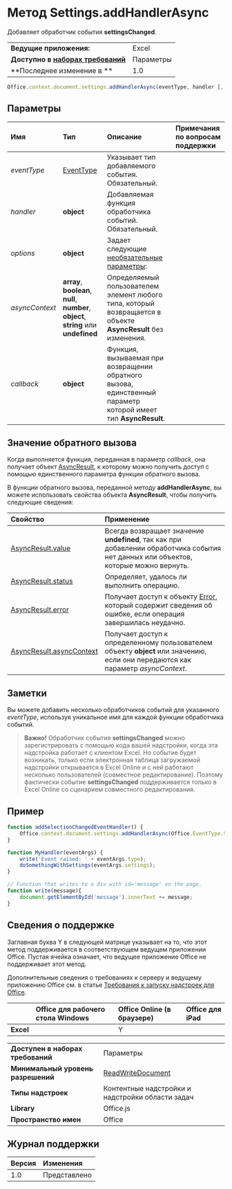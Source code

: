 

# Метод Settings.addHandlerAsync
Добавляет обработчик события **settingsChanged**.

|||
|:-----|:-----|
|**Ведущие приложения:**|Excel|
|**Доступно в [наборах требований](../../docs/overview/specify-office-hosts-and-api-requirements.md)**|Параметры|
|**Последнее изменение в **|1.0|

```js
Office.context.document.settings.addHandlerAsync(eventType, handler [, options], callback);
```


## Параметры



|**Имя**|**Тип**|**Описание**|**Примечания по вопросам поддержки**|
|:-----|:-----|:-----|:-----|
| _eventType_|[EventType](../../reference/shared/eventtype-enumeration.md)|Указывает тип добавляемого события. Обязательный.||
| _handler_|**object**|Добавляемая функция обработчика событий. Обязательный.||
| _options_|**object**|Задает следующие [необязательные параметры](../../docs/develop/asynchronous-programming-in-office-add-ins.md#passing-optional-parameters-to-asynchronous-methods):||
| _asyncContext_|**array**, **boolean**, **null**, **number**, **object**, **string** или **undefined**|Определяемый пользователем элемент любого типа, который возвращается в объекте **AsyncResult** без изменения.||
| _callback_|**object**|Функция, вызываемая при возвращении обратного вызова, единственный параметр которой имеет тип **AsyncResult**.||

## Значение обратного вызова

Когда выполняется функция, переданная в параметр _callback_, она получает объект [AsyncResult](../../reference/shared/asyncresult.md), к которому можно получить доступ с помощью единственного параметра функции обратного вызова.

В функции обратного вызова, переданной методу **addHandlerAsync**, вы можете использовать свойства объекта **AsyncResult**, чтобы получить следующие сведения:



|**Свойство**|**Применение**|
|:-----|:-----|
|[AsyncResult.value](../../reference/shared/asyncresult.value.md)|Всегда возвращает значение **undefined**, так как при добавлении обработчика события нет данных или объектов, которые можно вернуть.|
|[AsyncResult.status](../../reference/shared/asyncresult.status.md)|Определяет, удалось ли выполнить операцию.|
|[AsyncResult.error](../../reference/shared/asyncresult.error.md)|Получает доступ к объекту [Error](../../reference/shared/error.md), который содержит сведения об ошибке, если операция завершилась неудачно.|
|[AsyncResult.asyncContext](../../reference/shared/asyncresult.asynccontext.md)|Получает доступ к определенному пользователем объекту **object** или значению, если они передаются как параметр _asyncContext_.|

## Заметки

Вы можете добавить несколько обработчиков событий для указанного _eventType_, используя уникальное имя для каждой функции обработчика событий.


 >**Важно!** Обработчик события **settingsChanged** можно зарегистрировать с помощью кода вашей надстройки, когда эта надстройка работает с клиентом Excel. Но событие будет возникать, только если электронная таблица загружаемой надстройки открывается в Excel Online _и_ с ней работают несколько пользователей (совместное редактирование). Поэтому фактически событие **settingsChanged** поддерживается только в Excel Online со сценарием совместного редактирования.


## Пример




```js
function addSelectionChangedEventHandler() {
    Office.context.document.settings.addHandlerAsync(Office.EventType.SettingsChanged, MyHandler);
}

function MyHandler(eventArgs) {
    write('Event raised: ' + eventArgs.type);
    doSomethingWithSettings(eventArgs.settings);
}

// Function that writes to a div with id='message' on the page.
function write(message){
    document.getElementById('message').innerText += message; 
}
```




## Сведения о поддержке


Заглавная буква Y в следующей матрице указывает на то, что этот метод поддерживается в соответствующем ведущем приложении Office. Пустая ячейка означает, что ведущее приложение Office не поддерживает этот метод.

Дополнительные сведения о требованиях к серверу и ведущему приложению Office см. в статье [Требования к запуску надстроек для Office](../../docs/overview/requirements-for-running-office-add-ins.md).


||**Office для рабочего стола Windows**|**Office Online (в браузере)**|**Office для iPad**|
|:-----|:-----|:-----|:-----|
|**Excel**||Y||

|||
|:-----|:-----|
|**Доступен в наборах требований**|Параметры|
|**Минимальный уровень разрешений**|[ReadWriteDocument](../../docs/develop/requesting-permissions-for-api-use-in-content-and-task-pane-add-ins.md)|
|**Типы надстроек**|Контентные надстройки и надстройки области задач|
|**Library**|Office.js|
|**Пространство имен**|Office|

## Журнал поддержки




|**Версия**|**Изменения**|
|:-----|:-----|
|1.0|Представлено|

